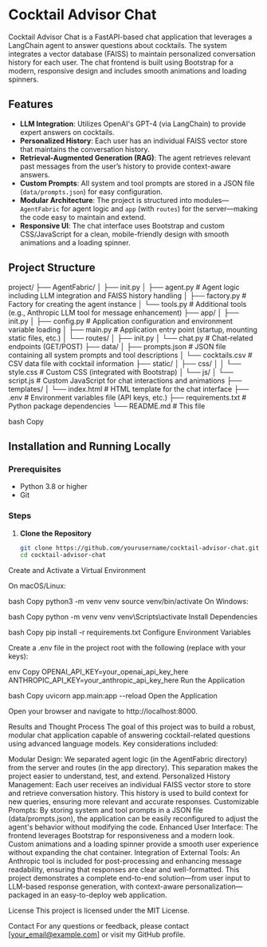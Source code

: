 # Cocktail Advisor Chat

Cocktail Advisor Chat is a FastAPI-based chat application that leverages a LangChain agent to answer questions about cocktails. The system integrates a vector database (FAISS) to maintain personalized conversation history for each user. The chat frontend is built using Bootstrap for a modern, responsive design and includes smooth animations and loading spinners.

## Features

- **LLM Integration**: Utilizes OpenAI's GPT-4 (via LangChain) to provide expert answers on cocktails.
- **Personalized History**: Each user has an individual FAISS vector store that maintains the conversation history.
- **Retrieval-Augmented Generation (RAG)**: The agent retrieves relevant past messages from the user’s history to provide context-aware answers.
- **Custom Prompts**: All system and tool prompts are stored in a JSON file (`data/prompts.json`) for easy configuration.
- **Modular Architecture**: The project is structured into modules—`AgentFabric` for agent logic and `app` (with `routes`) for the server—making the code easy to maintain and extend.
- **Responsive UI**: The chat interface uses Bootstrap and custom CSS/JavaScript for a clean, mobile-friendly design with smooth animations and a loading spinner.

## Project Structure

project/ ├── AgentFabric/ │ ├── init.py │ ├── agent.py # Agent logic including LLM integration and FAISS history handling │ ├── factory.py # Factory for creating the agent instance │ └── tools.py # Additional tools (e.g., Anthropic LLM tool for message enhancement) ├── app/ │ ├── init.py │ ├── config.py # Application configuration and environment variable loading │ ├── main.py # Application entry point (startup, mounting static files, etc.) │ └── routes/ │ ├── init.py │ └── chat.py # Chat-related endpoints (GET/POST) ├── data/ │ ├── prompts.json # JSON file containing all system prompts and tool descriptions │ └── cocktails.csv # CSV data file with cocktail information ├── static/ │ ├── css/ │ │ └── style.css # Custom CSS (integrated with Bootstrap) │ └── js/ │ └── script.js # Custom JavaScript for chat interactions and animations ├── templates/ │ └── index.html # HTML template for the chat interface ├── .env # Environment variables file (API keys, etc.) ├── requirements.txt # Python package dependencies └── README.md # This file

bash
Copy

## Installation and Running Locally

### Prerequisites

- Python 3.8 or higher
- Git

### Steps

1. **Clone the Repository**

   ```bash
   git clone https://github.com/yourusername/cocktail-advisor-chat.git
   cd cocktail-advisor-chat
Create and Activate a Virtual Environment

On macOS/Linux:

bash
Copy
python3 -m venv venv
source venv/bin/activate
On Windows:

bash
Copy
python -m venv venv
venv\Scripts\activate
Install Dependencies

bash
Copy
pip install -r requirements.txt
Configure Environment Variables

Create a .env file in the project root with the following (replace with your keys):

env
Copy
OPENAI_API_KEY=your_openai_api_key_here
ANTHROPIC_API_KEY=your_anthropic_api_key_here
Run the Application

bash
Copy
uvicorn app.main:app --reload
Open the Application

Open your browser and navigate to http://localhost:8000.

Results and Thought Process
The goal of this project was to build a robust, modular chat application capable of answering cocktail-related questions using advanced language models. Key considerations included:

Modular Design: We separated agent logic (in the AgentFabric directory) from the server and routes (in the app directory). This separation makes the project easier to understand, test, and extend.
Personalized History Management: Each user receives an individual FAISS vector store to store and retrieve conversation history. This history is used to build context for new queries, ensuring more relevant and accurate responses.
Customizable Prompts: By storing system and tool prompts in a JSON file (data/prompts.json), the application can be easily reconfigured to adjust the agent's behavior without modifying the code.
Enhanced User Interface: The frontend leverages Bootstrap for responsiveness and a modern look. Custom animations and a loading spinner provide a smooth user experience without expanding the chat container.
Integration of External Tools: An Anthropic tool is included for post-processing and enhancing message readability, ensuring that responses are clear and well-formatted.
This project demonstrates a complete end-to-end solution—from user input to LLM-based response generation, with context-aware personalization—packaged in an easy-to-deploy web application.

License
This project is licensed under the MIT License.

Contact
For any questions or feedback, please contact [your_email@example.com] or visit my GitHub profile.